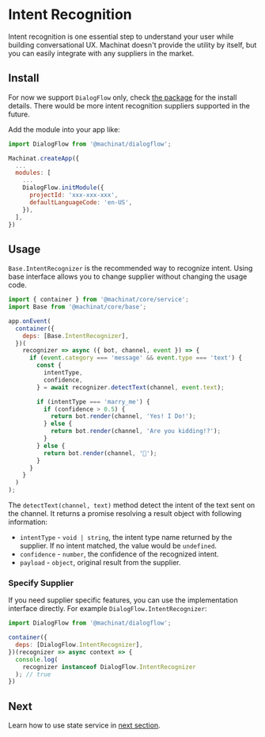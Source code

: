 # Intent Recognition

Intent recognition is one essential step to understand your user while building conversational UX. Machinat doesn't provide the utility by itself, but you can easily integrate with any suppliers in the market.

## Install

For now we support `DialogFlow` only, check [the package](../packages/machinat-dialogflow) for the install details. There would be more intent recognition suppliers supported in the future.

Add the module into your app like:

```js
import DialogFlow from '@machinat/dialogflow';

Machinat.createApp({
  ...
  modules: [
    ...
    DialogFlow.initModule({
      projectId: 'xxx-xxx-xxx',
      defaultLanguageCode: 'en-US',
    }),
  ],
})
```

## Usage

`Base.IntentRecognizer` is the recommended way to recognize intent. Using base interface allows you to change supplier without changing the usage code.

```js
import { container } from '@machinat/core/service';
import Base from '@machinat/core/base';

app.onEvent(
  container({
    deps: [Base.IntentRecognizer],
  })(
    recognizer => async ({ bot, channel, event }) => {
      if (event.category === 'message' && event.type === 'text') {
        const {
          intentType,
          confidence,
        } = await recognizer.detectText(channel, event.text);

        if (intentType === 'marry_me') {
          if (confidence > 0.5) {
            return bot.render(channel, 'Yes! I Do!');
          } else {
            return bot.render(channel, 'Are you kidding!?');
          }
        } else {
          return bot.render(channel, '🙂');
        }
      }
    }
  )
);
```

The `detectText(channel, text)` method detect the intent of the text sent on the channel. It returns a promise resolving a result object with following information:

- `intentType` - `void | string`, the intent type name returned by the supplier. If no intent matched, the value would be `undefined`.
- `confidence` - `number`, the confidence of the recognized intent.
- `payload` - `object`, original result from the supplier.

### Specify Supplier

If you need supplier specific features, you can use the implementation interface directly. For example `DialogFlow.IntentRecognizer`:

```js
import DialogFlow from '@machinat/dialogflow';

container({
  deps: [DialogFlow.IntentRecognizer],
})(recognizer => async context => {
  console.log(
    recognizer instanceof DialogFlow.IntentRecognizer
  ); // true
})
```

## Next

Learn how to use state service in [next section](using-states.md).
